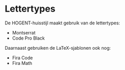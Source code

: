 # Lettertypes

De HOGENT-huisstijl maakt gebruik van de lettertypes:

- Montserrat
- Code Pro Black

Daarnaast gebruiken de LaTeX-sjablonen ook nog:

- Fira Code
- Fira Math
